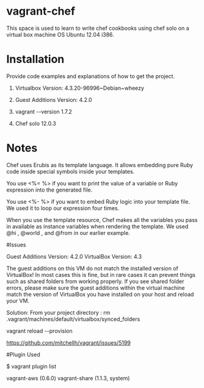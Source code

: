 # vagrant-chef

This space is used to learn to write chef cookbooks using chef solo on a virtual box machine OS Ubuntu 12.04 i386. 

# Installation

Provide code examples and explanations of how to get the project.

1. Virtualbox Version: 4.3.20-96996~Debian~wheezy

2. Guest Additions Version: 4.2.0

3. vagrant --version 1.7.2

4. Chef solo 12.0.3

# Notes

Chef uses Erubis as its template language. It allows embedding pure Ruby code inside special symbols inside your templates.

You use <%= %> if you want to print the value of a variable or Ruby expression into the generated file. 

You use <%- %> if you want to embed Ruby logic into your template file. We used it to loop our expression four times.

When you use the template resource, Chef makes all the variables you pass in available as instance variables 
when rendering the template. We used @hi , @world , and @from in our earlier example.

#Issues 

Guest Additions Version: 4.2.0
VirtualBox Version: 4.3

The guest additions on this VM do not match the installed version of VirtualBox! In most cases this is fine,
but in rare cases it can prevent things such as shared folders from working properly. If you see 
shared folder errors, please make sure the guest additions within the virtual machine match the
version of VirtualBox you have installed on your host and reload your VM.

Solution: From your project directory : rm .vagrant/machines/default/virtualbox/synced_folders 

vagrant reload --provision 

https://github.com/mitchellh/vagrant/issues/5199 


#Plugin Used 

$ vagrant plugin list

vagrant-aws (0.6.0)
vagrant-share (1.1.3, system)





